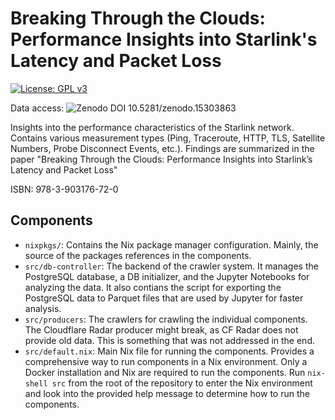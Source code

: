 # Breaking Through the Clouds: Performance Insights into Starlink's Latency and Packet Loss

<!-- Green Badges -->
[![License: GPL v3](https://img.shields.io/badge/License-GPLv3-blue.svg)](https://www.gnu.org/licenses/gpl-3.0)

Data access: ![Zenodo DOI 10.5281/zenodo.15303863](https://zenodo.org/badge/DOI/10.5281/zenodo.15303863.svg)

Insights into the performance characteristics of the Starlink network. Contains various measurement types (Ping, Traceroute, HTTP, TLS, Satellite Numbers, Probe Disconnect Events, etc.).
Findings are summarized in the paper "Breaking Through the Clouds: Performance Insights into Starlink’s Latency and Packet Loss"

ISBN: 978-3-903176-72-0

## Components

- `nixpkgs/`: Contains the Nix package manager configuration. Mainly, the
source of the packages references in the components.
- `src/db-controller`: The backend of the crawler system. It manages the
PostgreSQL database, a DB initializer, and the Jupyter Notebooks for analyzing
the data. It also contians the script for exporting the PostgreSQL data to
Parquet files that are used by Jupyter for faster analysis.
- `src/producers`: The crawlers for crawling the individual components. The
Cloudflare Radar producer might break, as CF Radar does not provide old data.
This is something that was not addressed in the end.
- `src/default.nix`: Main Nix file for running the components. Provides a
comprehensive way to run components in a Nix environment. Only a Docker
installation and Nix are required to run the components. Run `nix-shell src`
from the root of the repository to enter the Nix environment and look into the
provided help message to determine how to run the components.

